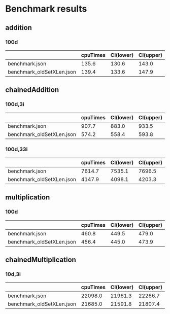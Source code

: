 # Benchmark results
## addition
### 100d
| |cpuTimes|CI(lower)|CI(upper)|
|---|---|---|---|
|benchmark.json|135.6|130.6|143.0|
|benchmark_oldSetXLen.json|139.4|133.6|147.9|
## chainedAddition
### 100d,3i
| |cpuTimes|CI(lower)|CI(upper)|
|---|---|---|---|
|benchmark.json|907.7|883.0|933.5|
|benchmark_oldSetXLen.json|574.2|558.4|593.8|
### 100d,33i
| |cpuTimes|CI(lower)|CI(upper)|
|---|---|---|---|
|benchmark.json|7614.7|7535.1|7696.5|
|benchmark_oldSetXLen.json|4147.9|4098.1|4203.3|
## multiplication
### 100d
| |cpuTimes|CI(lower)|CI(upper)|
|---|---|---|---|
|benchmark.json|460.8|449.5|479.0|
|benchmark_oldSetXLen.json|456.4|445.0|473.9|
## chainedMultiplication
### 10d,3i
| |cpuTimes|CI(lower)|CI(upper)|
|---|---|---|---|
|benchmark.json|22098.0|21961.3|22266.7|
|benchmark_oldSetXLen.json|21685.0|21591.8|21807.4|
